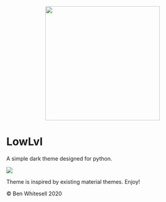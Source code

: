 <div align="center">
<img src="https://raw.githubusercontent.com/adanperez/nada-theme/master/assets/nada-icon.png"  width="300"/>
</div>

# LowLvl
A simple dark theme designed for python.

![](https://github.com/adanperez/nada-theme/raw/master/assets/example.png)

Theme is inspired by existing material themes. Enjoy! 


&copy; Ben Whitesell 2020